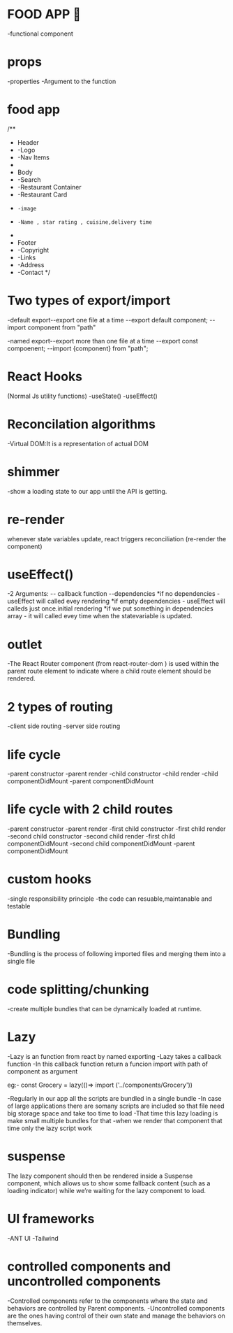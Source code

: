 # FOOD APP 🍟
-functional component 

# props
-properties
-Argument to the function

# food app
/**
 * Header
 * -Logo
 * -Nav Items
 *
 * Body
 * -Search
 * -Restaurant Container
 *  -Restaurant Card
 *     -image
 *     -Name , star rating , cuisine,delivery time
 *
 * Footer
 * -Copyright
 * -Links
 * -Address
 * -Contact
 */


# Two types of export/import
-default export--export one file at a time
--export default component;
--import component from "path"

-named export--export more than one file at a time
--export const compoenent;
--import {component} from "path";

# React Hooks
(Normal Js utility functions)
-useState()
-useEffect()

# Reconcilation algorithms
-Virtual DOM:It is a representation of actual DOM

# shimmer
-show a loading state to our app until the API is getting.

# re-render
whenever state variables update, react triggers reconciliation (re-render the component)

# useEffect()
-2 Arguments:
-- callback function
--dependencies
*if no dependencies - useEffect will called evey rendering
*if empty dependencies - useEffect will calleds just once.initial rendering
*if we put something in dependencies array - it will called evey time when the statevariable is updated.

# outlet
-The React Router <Outlet/> component (from react-router-dom ) is used within the parent route element to indicate where a child route element should be rendered. 

# 2 types of routing
-client side routing
-server side routing

# life cycle
-parent constructor
-parent render
-child constructor
-child render
-child componentDidMount
-parent componentDidMount

# life cycle with 2 child routes
-parent constructor
-parent render
-first child constructor
-first child render
-second child constructor
-second child render
-first child componentDidMount
-second child componentDidMount
-parent componentDidMount

# custom hooks
-single responsibility principle
-the code can resuable,maintanable and testable 

# Bundling
-Bundling is the process of following imported files and merging them into a single file

# code splitting/chunking
-create multiple bundles that can be dynamically loaded at runtime.

# Lazy 
-Lazy is an function from react by named exporting
-Lazy takes a callback function
-In this callback function return a funcion import with path of component as argument
  
  eg:- const Grocery = lazy(()=> import ('../components/Grocery'))
  
-Regularly in our app all the scripts are bundled in a single bundle 
-In case of large applications there are somany scripts are included so that file need big storage space and take too time to load
-That time this lazy loading is make small multiple bundles for that 
-when we render that component that time only the lazy script work

# suspense
The lazy component should then be rendered inside a Suspense component, which allows us to show some fallback content (such as a loading indicator) while we’re waiting for the lazy component to load.

# UI frameworks
-ANT UI
-Tailwind

# controlled components and uncontrolled components
-Controlled components refer to the components where the state and behaviors are controlled by Parent components.
-Uncontrolled components are the ones having control of their own state and manage the behaviors on themselves.






